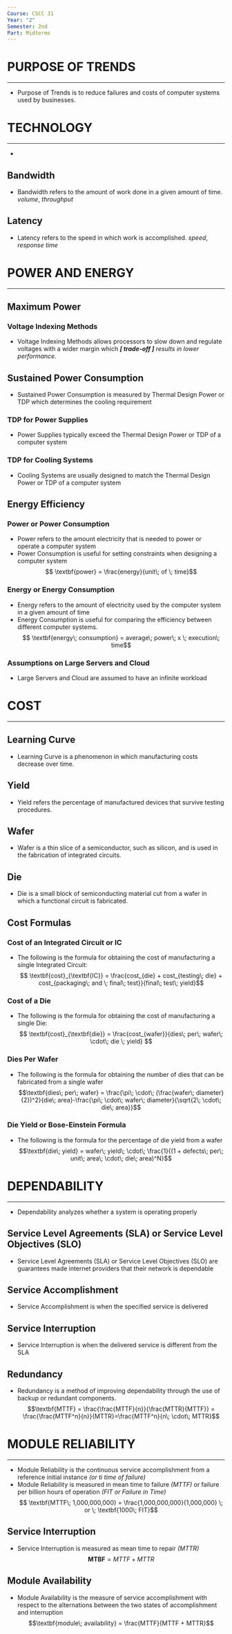 ```yaml
---
Course: CSCC 31
Year: "2"
Semester: 2nd
Part: Midterms
---
```

# PURPOSE OF TRENDS 
---
- Purpose of Trends is to reduce failures and costs of computer systems used by businesses.

# TECHNOLOGY
---
- 
## Bandwidth
- Bandwidth refers to the amount of work done in a given amount of time. *volume*, *throughput*
## Latency
- Latency refers to the speed in which work is accomplished. *speed*, *response time*

# POWER AND ENERGY
---
## Maximum Power 
### Voltage Indexing Methods
- Voltage Indexing Methods allows processors to slow down and regulate voltages with a wider margin which ***[ trade-off ]** results in lower performance.*
## Sustained Power Consumption
- Sustained Power Consumption is measured by Thermal Design Power or TDP which determines the cooling requirement
### TDP for Power Supplies
- Power Supplies typically exceed the Thermal Design Power or TDP of a computer system
### TDP for Cooling Systems
- Cooling Systems are usually designed to match the Thermal Design Power or TDP of a computer system
## Energy Efficiency
### Power or Power  Consumption
- Power refers to the amount electricity that is needed to power or operate a computer system
- Power Consumption is useful for setting constraints when designing a computer system
$$ \textbf{power} = \frac{energy}{unit\; of \; time}$$
### Energy or Energy Consumption
- Energy refers to the amount of electricity used by the computer system in a given amount of time
- Energy Consumption is useful for comparing the efficiency between different computer systems.
$$ \textbf{energy\; consumption} = average\; power\; x \; execution\; time$$
### Assumptions on Large Servers and Cloud
- Large Servers and Cloud are assumed to have an infinite workload
# COST
---
## Learning Curve
- Learning Curve is a phenomenon in which manufacturing costs decrease over time.
## Yield
- Yield refers the percentage of manufactured devices that survive testing procedures.
## Wafer
- Wafer is a thin slice of a semiconductor, such as silicon, and is used in the fabrication of integrated circuits.
## Die 
- Die is a small block of semiconducting material cut from a wafer in which a functional circuit is fabricated.
## Cost Formulas
### Cost of an Integrated Circuit or IC
- The following is the formula for obtaining the cost of manufacturing a single Integrated Circuit:
$$ \textbf{cost}_{\textbf{IC}} = \frac{cost_{die} + cost_{testing\; die} + cost_{packaging\; and \; final\; test}}{final\; test\; yield}$$
### Cost of a Die
- The following is the formula for obtaining the cost of manufacturing a single Die:
$$ \textbf{cost}_{\textbf{die}} = \frac{cost_{wafer}}{dies\; per\; wafer\; \cdot\; die \; yield} $$
### Dies Per Wafer
- The following is the formula for obtaining the number of dies that can be fabricated from a single wafer
$$\textbf{dies\; per\; wafer} = \frac{\pi\; \cdot\; (\frac{wafer\; diameter}{2})^2}{die\; area}-\frac{\pi\; \cdot\; wafer\; diameter}{\sqrt{2\; \cdot\; die\; area}}$$
### Die Yield or Bose-Einstein Formula
- The following is the formula for the percentage of die yield from a wafer
$$\textbf{die\; yield} = wafer\; yield\; \cdot\; \frac{1}{(1 + defects\; per\; unit\; area\; \cdot\; die\; area)^N}$$
# DEPENDABILITY
---
- Dependability analyzes whether a system is operating properly
## Service Level Agreements (SLA) or Service Level Objectives (SLO)
- Service Level Agreements (SLA) or Service Level Objectives (SLO) are guarantees made internet providers that their network is dependable
## Service Accomplishment
- Service Accomplishment is when the specified service is delivered
## Service Interruption
- Service Interruption is when the delivered service is different from the SLA
## Redundancy
- Redundancy is a method of improving dependability through the use of backup or redundant components.
$$\textbf{MTTF} = \frac{\frac{MTTF}{n}}{\frac{MTTR}{MTTF}} = \frac{\frac{MTTF^n}{n}}{MTTR}=\frac{MTTF^n}{n\; \cdot\; MTTR}$$
# MODULE RELIABILITY
---
- Module Reliability is the continuous service accomplishment from a reference initial instance *(or ti time of failure)*
- Module Reliability is measured in mean time to failure *(MTTF)* or failure per billion hours of operation  *(FIT or Failure in Time)*
$$ \textbf{MTTF\; 1,000,000,000} = \frac{1,000,000,000}{1,000,000} \; or \; \textbf{1000\; FIT}$$
## Service Interruption
- Service Interruption is measured as mean time to repair *(MTTR)*
$$\textbf{MTBF} = MTTF + MTTR$$
## Module Availability
- Module Availability is the measure of service accomplishment with respect to the alternations between the two states of accomplishment and interruption
$$\textbf{module\; availability} = \frac{MTTF}{MTTF + MTTR}$$